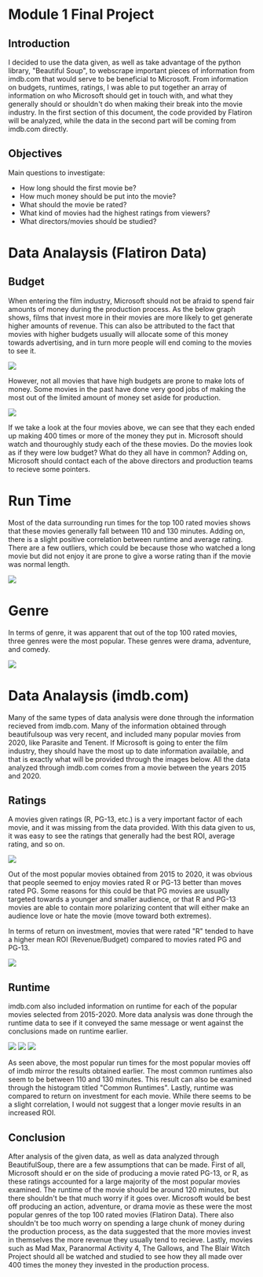 # Module 1 Final Project

## Introduction

I decided to use the data given, as well as take advantage of the python library, "Beautiful Soup", to webscrape important pieces of information from imdb.com that would serve to be beneficial to Microsoft. From information on budgets, runtimes, ratings, I was able to put together an array of information on who Microsoft should get in touch with, and what they generally should or shouldn't do when making their break into the movie industry. In the first section of this document, the code provided by Flatiron will be analyzed, while the data in the second part will be coming from imdb.com directly.


## Objectives

Main questions to investigate:

* How long should the first movie be?
* How much money should be put into the movie?
* What should the movie be rated?
* What kind of movies had the highest ratings from viewers?
* What directors/movies should be studied?



# Data Analaysis (Flatiron Data)

## Budget

When entering the film industry, Microsoft should not be afraid to spend fair amounts of money during the production process. As the below graph shows, films that invest more in their movies are more likely to get generate higher amounts of revenue. This can also be attributed to the fact that movies with higher budgets usually will allocate some of this money towards advertising, and in turn more people will end coming to the movies to see it.


<img src="image 1.png"> 



However, not all movies that have high budgets are prone to make lots of money. Some movies in the past have done very good jobs of making the most out of the limited amount of money set aside for production.



<img src="ROI Data.png">


If we take a look at the four movies above, we can see that they each ended up making 400 times or more of the money they put in. Microsoft should watch and thouroughly study each of the these movies. Do the movies look as if they were low budget? What do they all have in common? Adding on, Microsoft should contact each of the above directors and production teams to recieve some pointers.



# Run Time

Most of the data surrounding run times for the top 100 rated movies shows that these movies generally fall between 110 and 130 minutes. Adding on, there is a slight positive correlation between runtime and average rating. There are a few outliers, which could be because those who watched a long movie but did not enjoy it are prone to give a worse rating than if the movie was normal length.


<img src="run time scatter.png"> 


# Genre

In terms of genre, it was apparent that out of the top 100 rated movies, three genres were the most popular. These genres were drama, adventure, and comedy. 

<img src="Unknown-1.png"> 



# Data Analaysis (imdb.com)


Many of the same types of data analysis were done through the information recieved from imdb.com. Many of the information obtained through beautifulsoup was very recent, and included many popular movies from 2020, like Parasite and Tenent. If Microsoft is going to enter the film industry, they should have the most up to date information available, and that is exactly what will be provided through the images below. All the data analyzed through imdb.com comes from a movie between the years 2015 and 2020.


## Ratings

A movies given ratings (R, PG-13, etc.) is a very important factor of each movie, and it was missing from the data provided. With this data given to us, it was easy to see the ratings that generally had the best ROI, average rating, and so on. 


<img src="Unknown-2.png"> 


Out of the most popular movies obtained from 2015 to 2020, it was obvious that people seemed to enjoy movies rated R or PG-13 better than moves rated PG. Some reasons for this could be that PG movies are usually targeted towards a younger and smaller audience, or that R and PG-13 movies are able to contain more polarizing content that will either make an audience love or hate the movie (move toward both extremes).


In terms of return on investment, movies that were rated "R" tended to have a higher mean ROI (Revenue/Budget) compared to movies rated PG and PG-13.

<img src="Unknown-3.png"> 


## Runtime

imdb.com also included information on runtime for each of the popular movies selected from 2015-2020. More data analysis was done through the runtime data to see if it conveyed the same message or went against the conclusions made on runtime earlier. 

<img src="runtime box.png"> <img src="Unknown-4.png"> <img src="Unknown-5.png"> 


As seen above, the most popular run times for the most popular movies off of imdb mirror the results obtained earlier. The most common runtimes also seem to be between 110 and 130 minutes. This result can also be examined through the histogram titled "Common Runtimes". Lastly, runtime was compared to return on investment for each movie. While there seems to be a slight correlation, I would not suggest that a longer movie results in an increased ROI. 


## Conclusion

After analysis of the given data, as well as data analyzed through BeautifulSoup, there are a few assumptions that can be made. First of all, Microsoft should er on the side of producing a movie rated PG-13, or R, as these ratings accounted for a large majority of the most popular movies examined. The runtime of the movie should be around 120 minutes, but there shouldn't be that much worry if it goes over. Microsoft would be best off producing an action, adventure, or drama movie as these were the most popular genres of the top 100 rated movies (Flatiron Data). There also shouldn't be too much worry on spending a large chunk of money during the production process, as the data suggested that the more movies invest in themselves the more revenue they usually tend to recieve. Lastly, movies such as Mad Max, Paranormal Activity 4, The Gallows, and The Blair Witch Project should all be watched and studied to see how they all made over 400 times the money they invested in the production process. 


